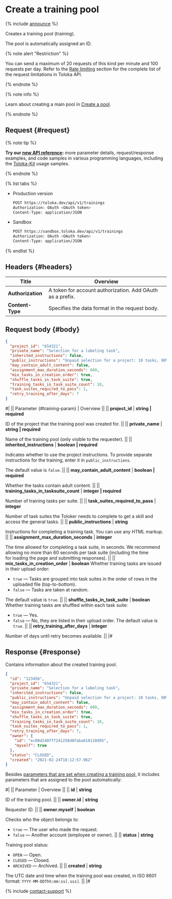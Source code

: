 # Create a training pool

{% include [announce](../_includes/announce.md) %}

Creates a training pool (training).

The pool is automatically assigned an ID.

{% note alert "Restriction" %}

You can send a maximum of 20 requests of this kind per minute and 100 requests per day. Refer to the [Rate limiting](rate-limiting.md) section for the complete list of the request limitations in Toloka API.

{% endnote %}

{% note info %}

Learn about creating a main pool in [Create a pool](create-pool.md).

{% endnote %}

## Request {#request}

{% note tip %}

**Try our [new API reference](https://toloka.ai/docs/api/api-reference/#post-/trainings):** more parameter details, request/response examples, and code samples in various programming languages, including the [Toloka-Kit](../../toloka-kit/index.md) usage samples.

{% endnote %}

{% list tabs %}

- Production version

    ```bash
    POST https://toloka.dev/api/v1/trainings
    Authorization: OAuth <OAuth token>
    Content-Type: application/JSON
    ```

- Sandbox

    ```bash
    POST https://sandbox.toloka.dev/api/v1/trainings
    Authorization: OAuth <OAuth token>
    Content-Type: application/JSON
    ```

{% endlist %}

## Headers {#headers}

Title | Overview
----- | -----
**Authorization** | A token for account authorization. Add OAuth as a prefix.
**Content-Type** | Specifies the data format in the request body.

## Request body {#body}

```json
{
  "project_id": "654321",
  "private_name": "Selection for a labeling task",
  "inherited_instructions": false,
  "public_instructions": "Unpaid selection for a project: 10 tasks, 90% threshold.",
  "may_contain_adult_content": false,
  "assignment_max_duration_seconds": 600,
  "mix_tasks_in_creation_order": true,
  "shuffle_tasks_in_task_suite": true,
  "training_tasks_in_task_suite_count": 10,
  "task_suites_required_to_pass": 1,
  "retry_training_after_days": 7
}
```

#|
|| Parameter {#training-param} | Overview ||
|| **project_id** | **string \| required**

ID of the project that the training pool was created for. ||
|| **private_name** | **string \| required**

Name of the training pool (only visible to the requester). ||
|| **inherited_instructions** | **boolean \| required**

Indicates whether to use the project instructions. To provide separate instructions for the training, enter it in `public_instructions`.

The default value is `false`. ||
|| **may_contain_adult_content** | **boolean \| required**

Whether the tasks contain adult content. ||
|| **training_tasks_in_tasksuite_count** | **integer \| required**

Number of training tasks per suite. ||
|| **task_suites_required_to_pass** | **integer**

Number of task suites the Toloker needs to complete to get a skill and access the general tasks. ||
|| **public_instructions** | **string**

Instructions for completing a training task. You can use any HTML markup. ||
|| **assignment_max_duration_seconds** | **integer**

The time allowed for completing a task suite, in seconds. We recommend allowing no more than 60 seconds per task suite (including the time for loading the page and submitting responses). ||
|| **mix_tasks_in_creation_order** | **boolean**
Whether training tasks are issued in their upload order:

- `true` — Tasks are grouped into task suites in the order of rows in the uploaded file (top-to-bottom).
- `false` — Tasks are taken at random.

The default value is `true`. ||
|| **shuffle_tasks_in_task_suite** | **boolean**
Whether training tasks are shuffled within each task suite:

- `true` — Yes.
- `false` — No, they are listed in their upload order.
The default value is `true`. ||
|| **retry_training_after_days** | **integer**

Number of days until retry becomes available. ||
|#

## Response {#response}

Contains information about the created training pool.

```json
{
  "id": "123456",
  "project_id": "654321",
  "private_name": "Selection for a labeling task",
  "inherited_instructions": false,
  "public_instructions": "Unpaid selection for a project: 10 tasks, 90% threshold.",
  "may_contain_adult_content": false,
  "assignment_max_duration_seconds": 600,
  "mix_tasks_in_creation_order": true,
  "shuffle_tasks_in_task_suite": true,
  "training_tasks_in_task_suite_count": 10,
  "task_suites_required_to_pass": 1,
  "retry_training_after_days": 7,
  "owner": {
    "id": "ec00d2407f7241258d0faba610110d95",
    "myself": true
  },
  "status": "CLOSED",
  "created": "2021-02-24T18:12:57.962"
}
```

Besides [parameters that are set when creating a training pool,](#training-param) it includes parameters that are assigned to the pool automatically:

#|
|| Parameter | Overview ||
|| **id** | **string**

ID of the training pool. ||
|| **owner.id** | **string**

Requester ID. ||
|| **owner.myself** | **boolean**

Checks who the object belongs to:

- `true` — The user who made the request.
- `false` — Another account (employee or owner). ||
|| **status** | **string**

Training pool status:

- `OPEN` — Open.
- `CLOSED` — Closed.
- `ARCHIVED` — Archived. ||
|| **created** | **string**

The UTC date and time when the training pool was created, in ISO 8601 format: `YYYY-MM-DDThh:mm:ss[.sss]`. ||
|#

{% include [contact-support](../../guide/_includes/contact-support.md) %}